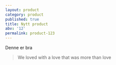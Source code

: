 ```yaml
---
layout: product
category: product
published: true
title: Nytt product
abv: '12'
permalink: product-123
---
```

Denne er bra

> We loved with a love that was more than love

